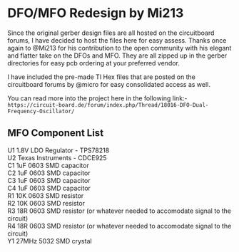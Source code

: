 # DFO/MFO Redesign by Mi213

Since the original gerber design files are all hosted on the circuitboard forums, I have decided to host the files here for easy assess. Thanks once again to @Mi213 for his contribution to the open community with his elegant and flatter take on the DFOs and MFO. They are all zipped up in the gerber directories for easy pcb ordering at your preferred vendor.

I have included the pre-made TI Hex files that are posted on the circuitboard forums by @micro for easy consolidated access as well.

You can read more into the project here in the following link:-<br>
`https://circuit-board.de/forum/index.php/Thread/18016-DFO-Dual-Frequency-Oscillator/`

## MFO Component List<br>
U1 1.8V LDO Regulator - TPS78218<br>
U2 Texas Instruments - CDCE925<br>
C1 1uF 0603 SMD capacitor<br>
C2 1uF 0603 SMD capacitor<br>
C3 1uF 0603 SMD capacitor<br>
C4 1uF 0603 SMD capacitor<br>
R1 10K 0603 SMD resistor<br>
R2 10K 0603 SMD resistor<br>
R3 18R 0603 SMD resistor (or whatever needed to accomodate signal to the circuit)<br>
R4 18R 0603 SMD resistor (or whatever needed to accomodate signal to the circuit)<br>
Y1 27MHz 5032 SMD crystal<br>
